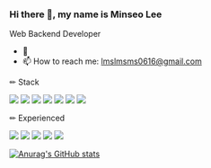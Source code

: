 
### Hi there 👋, my name is Minseo Lee
Web Backend Developer

- 🌱 
- 📫 How to reach me: lmslmsms0616@gmail.com



✏ Stack   

<img  src="https://img.shields.io/badge/Java-007396?style=flat-square&logo=Java&logoColor=white"/> <img  src="https://img.shields.io/badge/SpringBoot-6DB33F?style=flat-square&logo=SpringBoot&logoColor=white"/> <img  src="https://img.shields.io/badge/Mysql-E6B91E?style=flat-square&logo=MySql&logoColor=white"/>
<img src="https://img.shields.io/badge/React-61DAFB?style=flat-square&logo=React&logoColor=white"/>
<img  src="https://img.shields.io/badge/Jenkins-D24939?style=flat-square&logo=Jenkins&logoColor=white"/>
<img src="https://img.shields.io/badge/Docker-2496ED?style=flat-square&logo=Docker&logoColor=white"/> <img src="https://img.shields.io/badge/Kubernetes-326CE5?style=flat-square&logo=Kubernetes&logoColor=white"/> 

✏ Experienced

<img src="https://img.shields.io/badge/AWS-232F3E?style=flat-square&logo=AmazonAWS&logoColor=white"/> <img src="https://img.shields.io/badge/-kakao%20i%20cloud-FFCD00?style=flat&logo=Kakao&logoColor=white"/> 
<img src="https://img.shields.io/badge/C-A8B9CC?style=flat-square&logo=C&logoColor=white"/> <img src="https://img.shields.io/badge/C++-00599C?style=flat-square&logo=C++&logoColor=white"/> <img  src="https://img.shields.io/badge/Python-3766AB?style=flat-square&logo=Python&logoColor=white"/>


[![Anurag's GitHub stats](https://github-readme-stats.vercel.app/api?username=minseo300&hide_title=true&show_icons=true&include_all_commits=true&disable_animations=true&theme=vue)](https://github.com/anuraghazra/github-readme-stats)  

